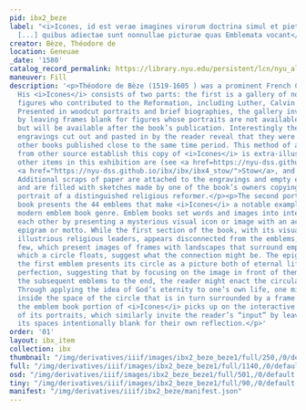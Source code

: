 ```yaml
---
pid: ibx2_beze
label: "<i>Icones, id est verae imagines virorum doctrina simul et pietate illustrium
  [...] quibus adiectae sunt nonnullae picturae quas Emblemata vocant</i>"
creator: Bèze, Théodore de
location: Geneuae
_date: '1580'
catalog_record_permalink: https://library.nyu.edu/persistent/lcn/nyu_aleph000922502?institution=NYU&persistent
maneuver: Fill
description: '<p>Théodore de Bèze (1519-1605 ) was a prominent French Calvinist theologian.
  His <i>Icones</i> consists of two parts: the first is a gallery of notable religious
  figures who contributed to the Reformation, including Luther, Calvin and Erasmus.
  Presented in woodcut portraits and brief biographies, the gallery invites interaction
  by leaving frames blank for figures whose portraits are not available at the time,
  but will be available after the book’s publication. Interestingly the backs of the
  engravings cut out and pasted in by the reader reveal that they were cut out of
  other books published close to the same time period. This method of adding prints
  from other source establish this copy of <i>Icones</i> is extra-illustrated, as
  other items in this exhibition are (see <a href=https://nyu-dss.github.io/ibx/ibx/ibx3_camden/>Camden</a>,
  <a href="https://nyu-dss.github.io/ibx/ibx/ibx4_stow/">Stow</a>, and <a href="https://nyu-dss.github.io/ibx/ibx/ibx5_Radcliffe/">Radcliffe</a>).
  Additional scraps of paper are attached to the engravings and empty engraved frames
  and are filled with sketches made by one of the book’s owners copying an extant
  portrait of a distinguished religious reformer.</p><p>The second portion of the
  book presents the 44 emblems that make <i>Icones</i> a notable example of the early
  modern emblem book genre. Emblem books set words and images into interplay with
  each other by presenting a mysterious visual icon or image with an accompanying
  epigram or motto. While the first section of the book, with its visual parade of
  illustrious religious leaders, appears disconnected from the emblems, the first
  few, which present images of frames with landscapes that surround empty spaces in
  which a circle floats, suggest what the connection might be. The epigram beneath
  the first emblem presents its circle as a picture both of eternal life and God’s
  perfection, suggesting that by focusing on the image in front of them, and following
  the subsequent emblems to the end, the reader might enact the circular path of eternity.
  Through applying the idea of God’s eternity to one’s own life, one might place oneself
  inside the space of the circle that is in turn surrounded by a frame. In this way
  the emblem book portion of <i>Icones</i> picks up on the interactive possibilities
  of its portraits, which similarly invite the reader’s “input” by leaving some of
  its spaces intentionally blank for their own reflection.</p>'
order: '01'
layout: ibx_item
collection: ibx
thumbnail: "/img/derivatives/iiif/images/ibx2_beze_beze1/full/250,/0/default.jpg"
full: "/img/derivatives/iiif/images/ibx2_beze_beze1/full/1140,/0/default.jpg"
osd: "/img/derivatives/iiif/images/ibx2_beze_beze1/full/501,/0/default.jpg"
tiny: "/img/derivatives/iiif/images/ibx2_beze_beze1/full/90,/0/default.jpg"
manifest: "/img/derivatives/iiif/ibx2_beze/manifest.json"
---
```

